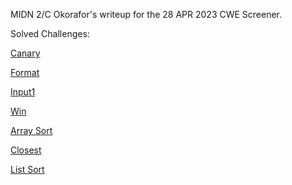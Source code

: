 MIDN 2/C Okorafor's writeup for the 28 APR 2023 CWE Screener.

Solved Challenges:

<a href="https://github.com/sofiaoko/CWE_screener_writeup/tree/canary">Canary</a>

<a href="https://github.com/sofiaoko/CWE_screener_writeup/tree/format">Format</a>

<a href="https://github.com/sofiaoko/CWE_screener_writeup/tree/input1">Input1</a>

<a href="https://github.com/sofiaoko/CWE_screener_writeup/tree/win">Win</a>

<a href="https://github.com/sofiaoko/CWE_screener_writeup/tree/array-sort">Array Sort</a>

<a href="https://github.com/sofiaoko/CWE_screener_writeup/tree/closest">Closest</a>

<a href="https://github.com/sofiaoko/CWE_screener_writeup/tree/list-sort">List Sort</a>
